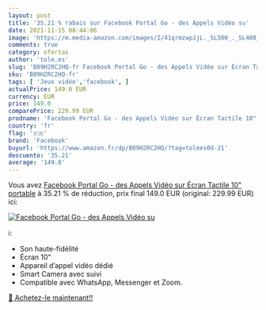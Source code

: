 ```yaml
---
layout: post
title: '35.21 % rabais sur Facebook Portal Go - des Appels Vidéo su'
date: 2021-11-15 08:44:06
image: 'https://m.media-amazon.com/images/I/41qrmzwpJjL._SL500_._SL400_.jpg'
comments: true
category: ofertas
author: 'tole.es'
slug: 'B09H2RC2HQ-fr Facebook Portal Go - des Appels Vidéo sur Écran Tactile...'
sku: 'B09H2RC2HQ-fr'
tags: [ 'Jeux vidéo','facebook', ]
actualPrice: 149.0 EUR
currency: EUR
price: 149.0
comparePrice: 229.99 EUR
prodname: 'Facebook Portal Go - des Appels Vidéo sur Écran Tactile 10" portable'
country: 'fr'
flag: '🇫🇷'
brand: 'Facebook'
buyurl: 'https://www.amazon.fr/dp/B09H2RC2HQ/?tag=tolees0d-21'
descuento: '35.21'
average: '149.0'
---
```


Vous avez [Facebook Portal Go - des Appels Vidéo sur Écran Tactile 10" portable](https://www.amazon.fr/dp/B09H2RC2HQ/?tag=tolees0d-21)  à  35.21 % de réduction, prix final  149.0 EUR (original: 229.99 EUR) ici:

[![Facebook Portal Go - des Appels Vidéo su](https://m.media-amazon.com/images/I/41qrmzwpJjL._SL500_._SL400_.jpg)](https://www.amazon.fr/dp/B09H2RC2HQ/?tag=tolees0d-21)

ℹ️:

- Son haute-fidélité
- Écran 10"
- Appareil d’appel vidéo dédié
- Smart Camera avec suivi
- Compatible avec WhatsApp, Messenger et Zoom.

[🛒 Achetez-le maintenant!!](https://www.amazon.fr/dp/B09H2RC2HQ/?tag=tolees0d-21)
